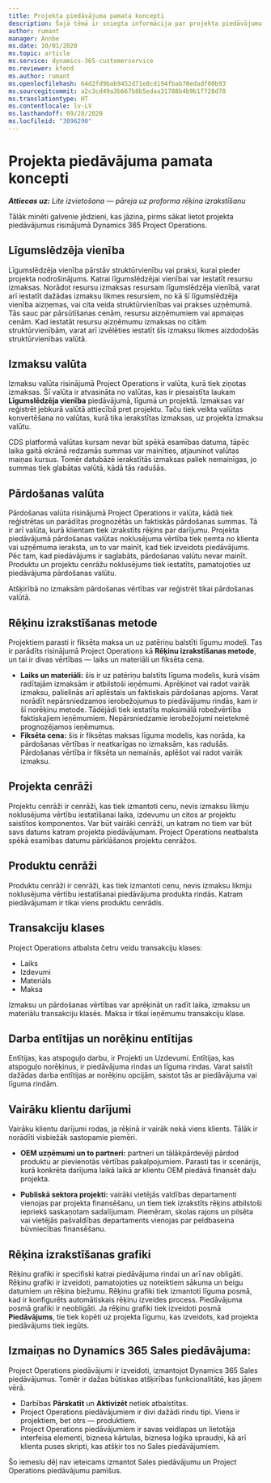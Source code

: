 ```yaml
---
title: Projekta piedāvājuma pamata koncepti
description: Šajā tēmā ir sniegta informācija par projekta piedāvājumu izmantošanu Project Operations.
author: rumant
manager: Annbe
ms.date: 10/01/2020
ms.topic: article
ms.service: dynamics-365-customerservice
ms.reviewer: kfend
ms.author: rumant
ms.openlocfilehash: 64d2fd9bab9452d71e8cd194fbab70edadf00b93
ms.sourcegitcommit: a2c3cd49a3b667b8b5edaa31788b4b9b1f728d78
ms.translationtype: HT
ms.contentlocale: lv-LV
ms.lasthandoff: 09/28/2020
ms.locfileid: "3896290"
---
```

# <a name="project-quote-key-concepts"></a>Projekta piedāvājuma pamata koncepti

_**Attiecas uz:** Lite izvietošana — pāreja uz proforma rēķina izrakstīšanu_


Tālāk minēti galvenie jēdzieni, kas jāzina, pirms sākat lietot projekta piedāvājumus risinājumā Dynamics 365 Project Operations.

## <a name="contracting-unit"></a>Līgumslēdzēja vienība

Līgumslēdzēja vienība pārstāv struktūrvienību vai praksi, kurai pieder projekta nodrošinājums. Katrai līgumslēdzējai vienībai var iestatīt resursu izmaksas. Norādot resursu izmaksas resursam līgumslēdzēja vienībā, varat arī iestatīt dažādas izmaksu likmes resursiem, no kā šī līgumslēdzēja vienība aizņemas, vai cita veida struktūrvienības vai prakses uzņēmumā. Tās sauc par pārsūtīšanas cenām, resursu aizņēmumiem vai apmaiņas cenām. Kad iestatāt resursu aizņēmumu izmaksas no citām struktūrvienībām, varat arī izvēlēties iestatīt šīs izmaksu likmes aizdodošās struktūrvienības valūtā.

## <a name="cost-currency"></a>Izmaksu valūta

Izmaksu valūta risinājumā Project Operations ir valūta, kurā tiek ziņotas izmaksas. Šī valūta ir atvasināta no valūtas, kas ir piesaistīta laukam **Līgumslēdzēja vienība** piedāvājumā, līgumā un projektā. Izmaksas var reģistrēt jebkurā valūtā attiecībā pret projektu. Taču tiek veikta valūtas konvertēšana no valūtas, kurā tika ierakstītas izmaksas, uz projekta izmaksu valūtu.

CDS platformā valūtas kursam nevar būt spēkā esamības datuma, tāpēc laika gaitā ekrānā redzamās summas var mainīties, atjauninot valūtas maiņas kursus. Tomēr datubāzē ierakstītās izmaksas paliek nemainīgas, jo summas tiek glabātas valūtā, kādā tās radušās.

## <a name="sales-currency"></a>Pārdošanas valūta

Pārdošanas valūta risinājumā Project Operations ir valūta, kādā tiek reģistrētas un parādītas prognozētās un faktiskās pārdošanas summas. Tā ir arī valūta, kurā klientam tiek izrakstīts rēķins par darījumu. Projekta piedāvājumā pārdošanas valūtas noklusējuma vērtība tiek ņemta no klienta vai uzņēmuma ieraksta, un to var mainīt, kad tiek izveidots piedāvājums. Pēc tam, kad piedāvājums ir saglabāts, pārdošanas valūtu nevar mainīt. Produktu un projektu cenrāžu noklusējums tiek iestatīts, pamatojoties uz piedāvājuma pārdošanas valūtu.

Atšķirībā no izmaksām pārdošanas vērtības var reģistrēt tikai pārdošanas valūtā.

## <a name="billing-method"></a>Rēķinu izrakstīšanas metode

Projektiem parasti ir fiksēta maksa un uz patēriņu balstīti līgumu modeļi. Tas ir parādīts risinājumā Project Operations kā **Rēķinu izrakstīšanas metode**, un tai ir divas vērtības — laiks un materiāli un fiksēta cena.

- **Laiks un materiāli:** šis ir uz patēriņu balstīts līguma modelis, kurā visām radītajām izmaksām ir atbilstoši ieņēmumi. Aprēķinot vai radot vairāk izmaksu, palielinās arī aplēstais un faktiskais pārdošanas apjoms. Varat norādīt nepārsniedzamos ierobežojumus to piedāvājumu rindās, kam ir šī norēķinu metode. Tādējādi tiek iestatīta maksimālā robežvērtība faktiskajiem ieņēmumiem. Nepārsniedzamie ierobežojumi neietekmē prognozējamos ieņēmumus.
- **Fiksēta cena:** šis ir fiksētas maksas līguma modelis, kas norāda, ka pārdošanas vērtības ir neatkarīgas no izmaksām, kas radušās. Pārdošanas vērtība ir fiksēta un nemainās, aplēšot vai radot vairāk izmaksu.

## <a name="project-price-lists"></a>Projekta cenrāži

Projektu cenrāži ir cenrāži, kas tiek izmantoti cenu, nevis izmaksu likmju noklusējuma vērtību iestatīšanai laika, izdevumu un citos ar projektu saistītos komponentos. Var būt vairāki cenrāži, un katram no tiem var būt savs datums katram projekta piedāvājumam. Project Operations neatbalsta spēkā esamības datumu pārklāšanos projektu cenrāžos.

## <a name="product-price-lists"></a>Produktu cenrāži

Produktu cenrāži ir cenrāži, kas tiek izmantoti cenu, nevis izmaksu likmju noklusējuma vērtību iestatīšanai piedāvājuma produkta rindās. Katram piedāvājumam ir tikai viens produktu cenrādis.

## <a name="transaction-classes"></a>Transakciju klases

Project Operations atbalsta četru veidu transakciju klases:

- Laiks
- Izdevumi
- Materiāls
- Maksa

Izmaksu un pārdošanas vērtības var aprēķināt un radīt laika, izmaksu un materiālu transakciju klasēs. Maksa ir tikai ieņēmumu transakciju klase.

## <a name="work-entities-and-billing-entities"></a>Darba entītijas un norēķinu entītijas

Entītijas, kas atspoguļo darbu, ir Projekti un Uzdevumi. Entītijas, kas atspoguļo norēķinus, ir piedāvājuma rindas un līguma rindas. Varat saistīt dažādas darba entītijas ar norēķinu opcijām, saistot tās ar piedāvājuma vai līguma rindām.

## <a name="multi-customer-deals"></a>Vairāku klientu darījumi

Vairāku klientu darījumi rodas, ja rēķinā ir vairāk nekā viens klients. Tālāk ir norādīti visbiežāk sastopamie piemēri.

- **OEM uzņēmumi un to partneri:** partneri un tālākpārdevēji pārdod produktu ar pievienotās vērtības pakalpojumiem. Parasti tas ir scenārijs, kurā konkrēta darījuma laikā laikā ar klientu OEM piedāvā finansēt daļu projekta. 

- **Publiskā sektora projekti:** vairāki vietējās valdības departamenti vienojas par projekta finansēšanu, un tiem tiek izrakstīts rēķins atbilstoši iepriekš saskaņotam sadalījumam. Piemēram, skolas rajons un pilsēta vai vietējās pašvaldības departaments vienojas par peldbaseina būvniecības finansēšanu.

## <a name="invoice-schedules"></a>Rēķina izrakstīšanas grafiki

Rēķinu grafiki ir specifiski katrai piedāvājuma rindai un arī nav obligāti. Rēķinu grafiki ir izveidoti, pamatojoties uz noteiktiem sākuma un beigu datumiem un rēķina biežumu. Rēķinu grafiki tiek izmantoti līguma posmā, kad ir konfigurēts automātiskais rēķinu izveides process. Piedāvājuma posmā grafiki ir neobligāti. Ja rēķinu grafiki tiek izveidoti posmā **Piedāvājums**, tie tiek kopēti uz projekta līgumu, kas izveidots, kad projekta piedāvājums tiek iegūts.

## <a name="changes-from-dynamics-365-sales-quote"></a>Izmaiņas no Dynamics 365 Sales piedāvājuma:

Project Operations piedāvājumi ir izveidoti, izmantojot Dynamics 365 Sales piedāvājumus. Tomēr ir dažas būtiskas atšķirības funkcionalitātē, kas jāņem vērā.

- Darbības **Pārskatīt** un **Aktivizēt** netiek atbalstītas.
- Project Operations piedāvājumiem ir divi dažādi rindu tipi. Viens ir projektiem, bet otrs — produktiem.
- Project Operations piedāvājumiem ir savas veidlapas un lietotāja interfeisa elementi, biznesa kārtulas, biznesa loģika spraudņi, kā arī klienta puses skripti, kas atšķir tos no Sales piedāvājumiem.

Šo iemeslu dēļ nav ieteicams izmantot Sales piedāvājumu un Project Operations piedāvājumu pamīšus.
